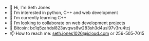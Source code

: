 - 👋 Hi, I’m Seth Jones
- 👀 I’m interested in python, C++ and web development
- 🌱 I’m currently learning C++
- 💞️ I’m looking to collaborate on web development projects
- 💸 Bitcoin: bc1q5zahdsl823avqws8w283sh3d4usl97v3ru4tcj
- 📫 How to reach me: seth.jones1026@icloud.com or 256-505-7015

<!---
SethJ152/SethJ152 is a ✨ special ✨ repository because its `README.md` (this file) appears on your GitHub profile.
You can click the Preview link to take a look at your changes.
--->
